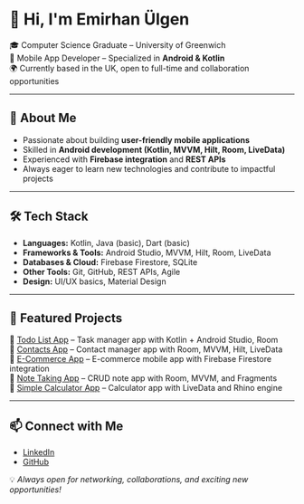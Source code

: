 # 👋 Hi, I'm Emirhan Ülgen  

🎓 Computer Science Graduate – University of Greenwich  
📱 Mobile App Developer – Specialized in **Android & Kotlin**  
🌍 Currently based in the UK, open to full-time and collaboration opportunities  

---

## 🚀 About Me
- Passionate about building **user-friendly mobile applications**  
- Skilled in **Android development (Kotlin, MVVM, Hilt, Room, LiveData)**  
- Experienced with **Firebase integration** and **REST APIs**  
- Always eager to learn new technologies and contribute to impactful projects  

---

## 🛠️ Tech Stack
- **Languages:** Kotlin, Java (basic), Dart (basic)  
- **Frameworks & Tools:** Android Studio, MVVM, Hilt, Room, LiveData  
- **Databases & Cloud:** Firebase Firestore, SQLite  
- **Other Tools:** Git, GitHub, REST APIs, Agile  
- **Design:** UI/UX basics, Material Design  

---

## 📌 Featured Projects
🔹 [Todo List App](https://github.com/emoulgen2163/TodoListApp) – Task manager app with Kotlin + Android Studio, Room  
🔹 [Contacts App](https://github.com/emoulgen2163/ContactsApp) – Contact manager app with Room, MVVM, Hilt, LiveData  
🔹 [E-Commerce App](https://github.com/emoulgen2163/ECommerceApp) – E-commerce mobile app with Firebase Firestore integration  
🔹 [Note Taking App](https://github.com/emoulgen2163/NoteTakingApp) – CRUD note app with Room, MVVM, and Fragments  
🔹 [Simple Calculator App](https://github.com/emoulgen2163/calculator-app) – Calculator app with LiveData and Rhino engine  

---

## 📫 Connect with Me
- [LinkedIn](https://www.linkedin.com/in/emirhan-ülgen-481495231/)  
- [GitHub](https://github.com/emoulgen2163)  

💡 *Always open for networking, collaborations, and exciting new opportunities!*  
